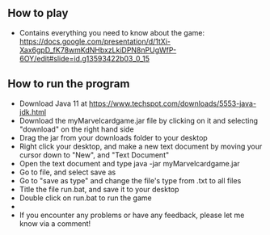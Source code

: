 
## **How to play**
* Contains everything you need to know about the game: https://docs.google.com/presentation/d/1tXi-Xax6gpD_fK78wmKdNHbxzLkiDPN8nPUgWfP-6OY/edit#slide=id.g13593422b03_0_15 
## **How to run the program**
* Download Java 11 at https://www.techspot.com/downloads/5553-java-jdk.html 
* Download the myMarvelcardgame.jar file by clicking on it and selecting "download" on the right hand side
* Drag the jar from your downloads folder to your desktop
* Right click your desktop, and make a new text document by moving your cursor down to "New", and "Text Document"
* Open the text document and type java -jar myMarvelcardgame.jar
* Go to file, and select save as
* Go to "save as type" and change the file's type from .txt to all files
* Title the file run.bat, and save it to your desktop
* Double click on run.bat to run the game
* 
* If you encounter any problems or have any feedback, please let me know via a comment!
